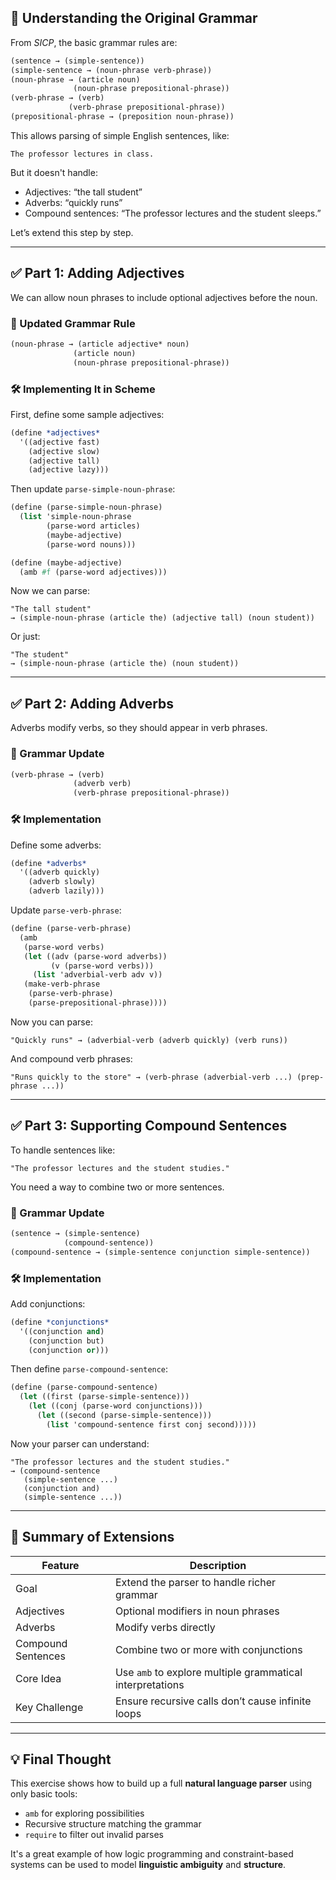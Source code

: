 ## 🧠 Understanding the Original Grammar

From *SICP*, the basic grammar rules are:

```scheme
(sentence → (simple-sentence))
(simple-sentence → (noun-phrase verb-phrase))
(noun-phrase → (article noun)
              (noun-phrase prepositional-phrase))
(verb-phrase → (verb)
             (verb-phrase prepositional-phrase))
(prepositional-phrase → (preposition noun-phrase))
```

This allows parsing of simple English sentences, like:

```
The professor lectures in class.
```

But it doesn't handle:
- Adjectives: “the tall student”
- Adverbs: “quickly runs”
- Compound sentences: “The professor lectures and the student sleeps.”

Let’s extend this step by step.

---

## ✅ Part 1: Adding **Adjectives**

We can allow noun phrases to include optional adjectives before the noun.

### 🔁 Updated Grammar Rule

```scheme
(noun-phrase → (article adjective* noun)
              (article noun)
              (noun-phrase prepositional-phrase))
```

### 🛠️ Implementing It in Scheme

First, define some sample adjectives:

```scheme
(define *adjectives*
  '((adjective fast)
    (adjective slow)
    (adjective tall)
    (adjective lazy)))
```

Then update `parse-simple-noun-phrase`:

```scheme
(define (parse-simple-noun-phrase)
  (list 'simple-noun-phrase
        (parse-word articles)
        (maybe-adjective)
        (parse-word nouns)))

(define (maybe-adjective)
  (amb #f (parse-word adjectives)))
```

Now we can parse:

```
"The tall student"
→ (simple-noun-phrase (article the) (adjective tall) (noun student))
```

Or just:

```
"The student"
→ (simple-noun-phrase (article the) (noun student))
```

---

## ✅ Part 2: Adding **Adverbs**

Adverbs modify verbs, so they should appear in verb phrases.

### 🔁 Grammar Update

```scheme
(verb-phrase → (verb)
              (adverb verb)
              (verb-phrase prepositional-phrase))
```

### 🛠️ Implementation

Define some adverbs:

```scheme
(define *adverbs*
  '((adverb quickly)
    (adverb slowly)
    (adverb lazily)))
```

Update `parse-verb-phrase`:

```scheme
(define (parse-verb-phrase)
  (amb
   (parse-word verbs)
   (let ((adv (parse-word adverbs))
         (v (parse-word verbs)))
     (list 'adverbial-verb adv v))
   (make-verb-phrase
    (parse-verb-phrase)
    (parse-prepositional-phrase))))
```

Now you can parse:

```
"Quickly runs" → (adverbial-verb (adverb quickly) (verb runs))
```

And compound verb phrases:

```
"Runs quickly to the store" → (verb-phrase (adverbial-verb ...) (prep-phrase ...))
```

---

## ✅ Part 3: Supporting **Compound Sentences**

To handle sentences like:

```
"The professor lectures and the student studies."
```

You need a way to combine two or more sentences.

### 🔁 Grammar Update

```scheme
(sentence → (simple-sentence)
            (compound-sentence))
(compound-sentence → (simple-sentence conjunction simple-sentence))
```

### 🛠️ Implementation

Add conjunctions:

```scheme
(define *conjunctions*
  '((conjunction and)
    (conjunction but)
    (conjunction or)))
```

Then define `parse-compound-sentence`:

```scheme
(define (parse-compound-sentence)
  (let ((first (parse-simple-sentence)))
    (let ((conj (parse-word conjunctions)))
      (let ((second (parse-simple-sentence)))
        (list 'compound-sentence first conj second)))))
```

Now your parser can understand:

```
"The professor lectures and the student studies."
→ (compound-sentence
   (simple-sentence ...)
   (conjunction and)
   (simple-sentence ...))
```

---

## 📌 Summary of Extensions

| Feature | Description |
|--------|-------------|
| Goal | Extend the parser to handle richer grammar |
| Adjectives | Optional modifiers in noun phrases |
| Adverbs | Modify verbs directly |
| Compound Sentences | Combine two or more with conjunctions |
| Core Idea | Use `amb` to explore multiple grammatical interpretations |
| Key Challenge | Ensure recursive calls don’t cause infinite loops |

---

## 💡 Final Thought

This exercise shows how to build up a full **natural language parser** using only basic tools:
- `amb` for exploring possibilities
- Recursive structure matching the grammar
- `require` to filter out invalid parses

It's a great example of how logic programming and constraint-based systems can be used to model **linguistic ambiguity** and **structure**.
